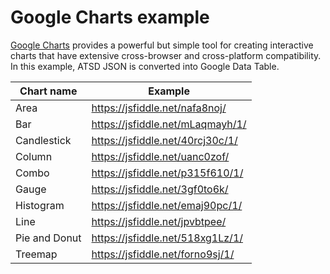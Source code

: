 # Google Charts example

[Google Charts](https://developers.google.com/chart/) provides a powerful but simple tool for creating interactive charts that have extensive cross-browser and cross-platform compatibility.
In this example, ATSD JSON is converted into Google Data Table.

|Chart name|Example|
|---|---|
|Area|https://jsfiddle.net/nafa8noj/|
|Bar|https://jsfiddle.net/mLaqmayh/1/
|Candlestick|https://jsfiddle.net/40rcj30c/1/|
|Column|https://jsfiddle.net/uanc0zof/|
|Combo|https://jsfiddle.net/p315f610/1/|
|Gauge|https://jsfiddle.net/3gf0to6k/|
|Histogram|https://jsfiddle.net/emaj90pc/1/|
|Line|https://jsfiddle.net/jpvbtpee/|
|Pie and Donut|https://jsfiddle.net/518xg1Lz/1/|
|Treemap|https://jsfiddle.net/forno9sj/1/|